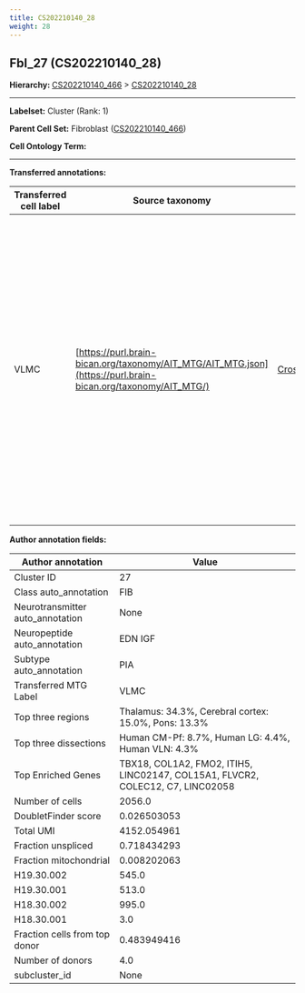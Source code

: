 ```yaml
---
title: CS202210140_28
weight: 28
---
```

## Fbl_27 (CS202210140_28)
<b>Hierarchy: </b>
[CS202210140_466](cell_sets/CS202210140_466.md) >
[CS202210140_28](cell_sets/CS202210140_28.md)

---


**Labelset:** Cluster (Rank: 1)

**Parent Cell Set:** Fibroblast ([CS202210140_466](cell_sets/CS202210140_466.md))



**Cell Ontology Term:** 

[MARKER GENES.]: #


---

[TRANSFERRED ANNOTATIONS.]: #


**Transferred annotations:**

| Transferred cell label | Source taxonomy | Source node accession | Algorithm name | Comment |
|------------------------|-----------------|-----------------------|----------------|---------|
|VLMC|[https://purl.brain-bican.org/taxonomy/AIT_MTG/AIT_MTG.json](https://purl.brain-bican.org/taxonomy/AIT_MTG/)|[CrossArea_subclass:f6b98fd9f4](https://purl.brain-bican.org/taxonomy/AIT_MTG/CrossArea_subclass_f6b98fd9f4)||We performed PCA (50 components) on our full dataset, trained a random forest classifier (scikit-learn, class_ weight=‘balanced’, max_depth=50) on the MTG labels, and then predicted labels for all cells. We labeled each cluster with the mode of its constituent cells if two conditions were met: more than 0.8 of predicted labels matched the mode, and the mean probability of these pre- dictions was greater than 0.8.|

[AUTHOR ANNOTATION FIELDS.]: #


**Author annotation fields:**

| Author annotation | Value |
|-------------------|-------|
|Cluster ID|27|
|Class auto_annotation|FIB|
|Neurotransmitter auto_annotation|None|
|Neuropeptide auto_annotation|EDN IGF|
|Subtype auto_annotation|PIA|
|Transferred MTG Label|VLMC|
|Top three regions|Thalamus: 34.3%, Cerebral cortex: 15.0%, Pons: 13.3%|
|Top three dissections|Human CM-Pf: 8.7%, Human LG: 4.4%, Human VLN: 4.3%|
|Top Enriched Genes|TBX18, COL1A2, FMO2, ITIH5, LINC02147, COL15A1, FLVCR2, COLEC12, C7, LINC02058|
|Number of cells|2056.0|
|DoubletFinder score|0.026503053|
|Total UMI|4152.054961|
|Fraction unspliced|0.718434293|
|Fraction mitochondrial|0.008202063|
|H19.30.002|545.0|
|H19.30.001|513.0|
|H18.30.002|995.0|
|H18.30.001|3.0|
|Fraction cells from top donor|0.483949416|
|Number of donors|4.0|
|subcluster_id|None|
